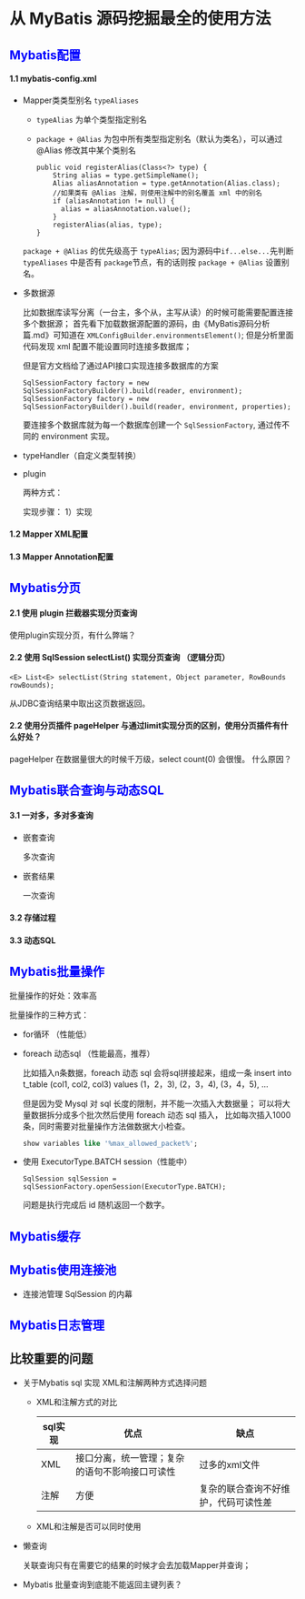 # 从 MyBatis 源码挖掘最全的使用方法

## <font color="blue">Mybatis配置</font>

#### 1.1 mybatis-config.xml

+ Mapper类类型别名 `typeAliases`

    - `typeAlias` 为单个类型指定别名
    
    - `package + @Alias` 为包中所有类型指定别名（默认为类名），可以通过 @Alias 修改其中某个类别名

        ```
        public void registerAlias(Class<?> type) {
            String alias = type.getSimpleName();
            Alias aliasAnnotation = type.getAnnotation(Alias.class);
            //如果类有 @Alias 注解，则使用注解中的别名覆盖 xml 中的别名
            if (aliasAnnotation != null) {
              alias = aliasAnnotation.value();
            } 
            registerAlias(alias, type);
        }
        ```
    
    `package + @Alias` 的优先级高于 `typeAlias`;
    因为源码中`if...else...`先判断 `typeAliases` 中是否有 `package`节点，有的话则按 `package + @Alias`
    设置别名。
    
+ 多数据源

    比如数据库读写分离（一台主，多个从，主写从读）的时候可能需要配置连接多个数据源；
    首先看下加载数据源配置的源码，由《MyBatis源码分析篇.md》可知道在 `XMLConfigBuilder.environmentsElement()`;
    但是分析里面代码发现 xml 配置不能设置同时连接多数据库；
    
    但是官方文档给了通过API接口实现连接多数据库的方案
    ```
    SqlSessionFactory factory = new SqlSessionFactoryBuilder().build(reader, environment);
    SqlSessionFactory factory = new SqlSessionFactoryBuilder().build(reader, environment, properties);
    ```
    要连接多个数据库就为每一个数据库创建一个 `SqlSessionFactory`, 通过传不同的 environment 实现。

+ typeHandler（自定义类型转换）

+ plugin

    两种方式：

    实现步骤：
    1）实现

#### 1.2 Mapper XML配置

#### 1.3 Mapper Annotation配置

## <font color="blue">Mybatis分页</font>

#### 2.1 使用 plugin 拦截器实现分页查询

使用plugin实现分页，有什么弊端？

#### 2.2 使用 SqlSession selectList() 实现分页查询 （逻辑分页）

```
<E> List<E> selectList(String statement, Object parameter, RowBounds rowBounds);
```

从JDBC查询结果中取出这页数据返回。

#### 2.2 使用分页插件 pageHelper 与通过limit实现分页的区别，使用分页插件有什么好处？

pageHelper 在数据量很大的时候千万级，select count(0) 会很慢。
什么原因？

## <font color="blue">Mybatis联合查询与动态SQL</font>

#### 3.1 一对多，多对多查询

+ 嵌套查询

    多次查询

+ 嵌套结果

    一次查询

#### 3.2 存储过程

#### 3.3 动态SQL

## <font color="blue">Mybatis批量操作</font>

批量操作的好处：效率高

批量操作的三种方式：

+ for循环 （性能低）

+ foreach 动态sql （性能最高，推荐）
    
    比如插入n条数据，foreach 动态 sql 会将sql拼接起来，组成一条
    insert into t_table (col1, col2, col3)
    values (1，2，3), (2，3，4), (3，4，5), ... 
    
    但是因为受 Mysql 对 sql 长度的限制，并不能一次插入大数据量；
    可以将大量数据拆分成多个批次然后使用 foreach 动态 sql 插入，
    比如每次插入1000条，同时需要对批量操作方法做数据大小检查。
    ```sql
    show variables like '%max_allowed_packet%';
    ```
    
+ 使用 ExecutorType.BATCH session（性能中）

    ```
    SqlSession sqlSession = sqlSessionFactory.openSession(ExecutorType.BATCH);
    ```
    
    问题是执行完成后 id 随机返回一个数字。

## <font color="blue">Mybatis缓存</font>

## <font color="blue">Mybatis使用连接池</font>

+ 连接池管理 SqlSession 的内幕

## <font color="blue">Mybatis日志管理</font>

## 比较重要的问题

+ 关于Mybatis sql 实现 XML和注解两种方式选择问题

    - XML和注解方式的对比

        sql实现 | 优点 | 缺点
        ---|---|---
        XML | 接口分离，统一管理；复杂的语句不影响接口可读性 | 过多的xml文件 
        注解 | 方便 | 复杂的联合查询不好维护，代码可读性差

    - XML和注解是否可以同时使用

+ 懒查询

    关联查询只有在需要它的结果的时候才会去加载Mapper并查询；

+ Mybatis 批量查询到底能不能返回主键列表？